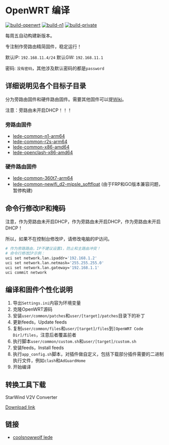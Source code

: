 # OpenWRT 编译

[![build-openwrt](https://github.com/alecthw/openwrt-actions/actions/workflows/build-openwrt.yml/badge.svg)](https://github.com/alecthw/openwrt-actions/actions/workflows/build-openwrt.yml)
[![build-n1](https://github.com/alecthw/openwrt-actions/actions/workflows/build-n1.yml/badge.svg)](https://github.com/alecthw/openwrt-actions/actions/workflows/build-n1.yml)
[![build-private](https://github.com/alecthw/openwrt-actions/actions/workflows/build-private.yml/badge.svg)](https://github.com/alecthw/openwrt-actions/actions/workflows/build-private.yml)

每周五自动构建新版本。

专注制作旁路由精简固件，稳定运行！

默认IP: `192.168.11.4/24`
默认GW: `192.168.11.1`

密码: `没有密码`，其他涉及默认密码的都是`password`

## 详细说明见各个目标子目录

分为旁路由固件和硬件路由固件。需要其他固件可以提[Wiki](https://github.com/alecthw/openwrt-actions/wiki)。

注意：旁路由未开启DHCP！！！

### 旁路由固件

- [lede-common-n1-arm64](user/lede-common-n1-arm64/README.md)
- [lede-common-r2s-arm64](user/lede-common-r2s-arm64/README.md)
- [lede-common-x86-amd64](user/lede-common-x86-amd64/README.md)
- [lede-openclash-x86-amd64](user/lede-openclash-x86-amd64/README.md)

### 硬件路由固件

- [lede-common-360t7-arm64](user/lede-common-360t7-arm64/README.md)
- [lede-common-newifi_d2-mipsle_softfloat](user/lede-common-newifi_d2-mipsle_softfloat/README.md) (由于FRP和GO版本兼容问题，暂停构建)

## 命令行修改IP和掩码

注意，作为旁路由未开启DHCP，作为旁路由未开启DHCP，作为旁路由未开启DHCP！

所以，如果不在控制台修改IP，请修改电脑的IP访问。

```bash
# 作为旁路路由，IP不建议设置1，防止和主路由冲突！
# 命令行修改IP示例：
uci set network.lan.ipaddr='192.168.1.2'
uci set network.lan.netmask='255.255.255.0'
uci set network.lan.gateway='192.168.1.1'
uci commit network
```

## 编译和固件个性化说明

1. 导出`Settings.ini`内容为环境变量
2. 克隆OpenWRT源码
3. 安装`user/common/patches`和`user/[target]/patches`目录下的补丁
4. 更新feeds，Update feeds
5. 复制`user/common/files`和`user/[target]/files`到`[OpenWRT Code Dir]/files`，注意后者覆盖前者
6. 执行脚本`user/common/custom.sh`和`user/[target]/custom.sh`
7. 安装feeds，Install feeds
8. 执行`app_config.sh`脚本，对插件做自定义，包括下载部分插件需要的二进制执行文件，例如`clash`和`AdGuardHome`
9. 开始编译

## 转换工具下载

StarWind V2V Converter

[Download link](https://www.starwindsoftware.com/tmplink/starwindconverter.exe)


## 链接

- [coolsnowwolf lede](https://github.com/coolsnowwolf/lede)
